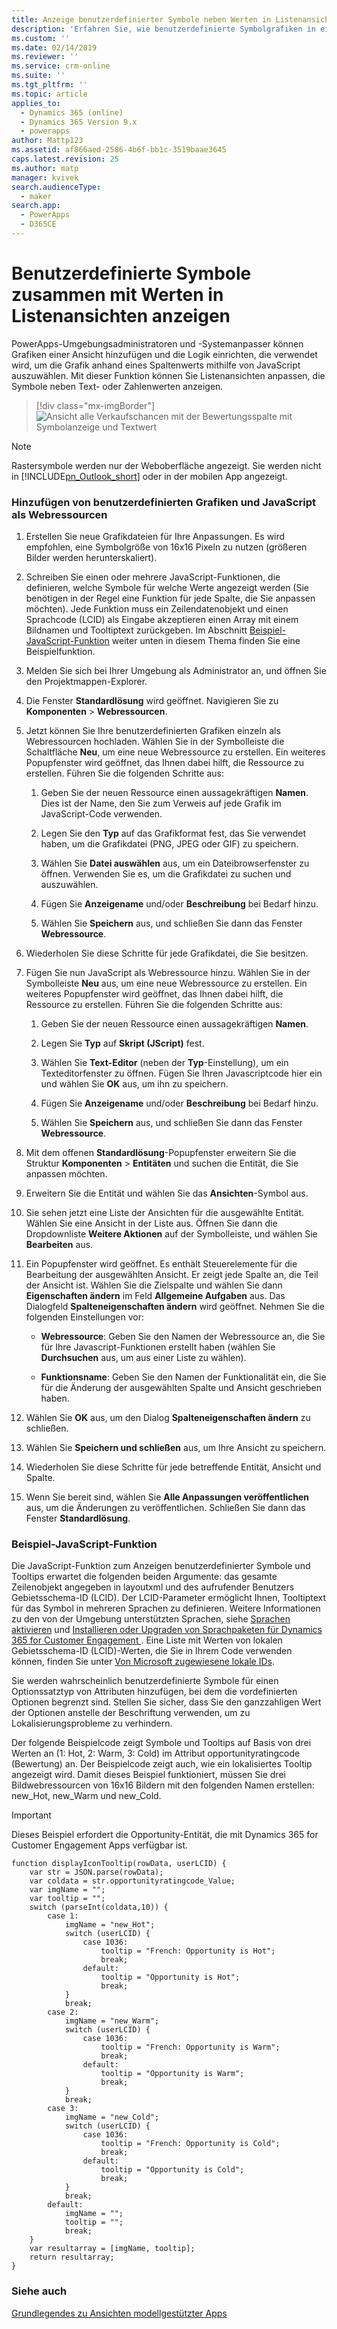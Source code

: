 ```yaml
---
title: Anzeige benutzerdefinierter Symbole neben Werten in Listenansichten mit PowerApps | MicrosoftDocs
description: 'Erfahren Sie, wie benutzerdefinierte Symbolgrafiken in einer Ansicht angezeigt werden'
ms.custom: ''
ms.date: 02/14/2019
ms.reviewer: ''
ms.service: crm-online
ms.suite: ''
ms.tgt_pltfrm: ''
ms.topic: article
applies_to:
  - Dynamics 365 (online)
  - Dynamics 365 Version 9.x
  - powerapps
author: Mattp123
ms.assetid: af866aed-2586-4b6f-bb1c-3519baae3645
caps.latest.revision: 25
ms.author: matp
manager: kvivek
search.audienceType:
  - maker
search.app:
  - PowerApps
  - D365CE
---
```

# <a name="display-custom-icons-alongside-values-in-list-views"></a>Benutzerdefinierte Symbole zusammen mit Werten in Listenansichten anzeigen

<a name="GridIcons"></a>   

 PowerApps-Umgebungsadministratoren und -Systemanpasser können Grafiken einer Ansicht hinzufügen und die Logik einrichten, die verwendet wird, um die Grafik anhand eines Spaltenwerts mithilfe von JavaScript auszuwählen. Mit dieser Funktion können Sie Listenansichten anpassen, die Symbole neben Text- oder Zahlenwerten anzeigen. 

> [!div class="mx-imgBorder"] 
> ![](media/icon-in-opportunity-view.png "Ansicht alle Verkaufschancen mit der Bewertungsspalte mit Symbolanzeige und Textwert")
  
> [!NOTE]
>  Rastersymbole werden nur der Weboberfläche angezeigt. Sie werden nicht in [!INCLUDE[pn_Outlook_short](../../includes/pn-outlook-short.md)] oder in der mobilen App angezeigt.  
  
### <a name="add-custom-graphics-and-javascript-as-web-resources"></a>Hinzufügen von benutzerdefinierten Grafiken und JavaScript als Webressourcen  
  
1.  Erstellen Sie neue Grafikdateien für Ihre Anpassungen. Es wird empfohlen, eine Symbolgröße von 16x16 Pixeln zu nutzen (größeren Bilder werden herunterskaliert).  
  
2.  Schreiben Sie einen oder mehrere JavaScript-Funktionen, die definieren, welche Symbole für welche Werte angezeigt werden (Sie benötigen in der Regel eine Funktion für jede Spalte, die Sie anpassen möchten). Jede Funktion muss ein Zeilendatenobjekt und einen Sprachcode (LCID) als Eingabe akzeptieren einen Array mit einem Bildnamen und Tooltiptext zurückgeben. Im Abschnitt [Beispiel-JavaScript-Funktion](#SampleJavascript) weiter unten in diesem Thema finden Sie eine Beispielfunktion.  
  
3.  Melden Sie sich bei Ihrer Umgebung als Administrator an, und öffnen Sie den Projektmappen-Explorer.  
  
4.  Die Fenster **Standardlösung** wird geöffnet. Navigieren Sie zu **Komponenten** > **Webressourcen**.  
  
5.  Jetzt können Sie Ihre benutzerdefinierten Grafiken einzeln als Webressourcen hochladen. Wählen Sie in der Symbolleiste die Schaltfläche **Neu**, um eine neue Webressource zu erstellen. Ein weiteres Popupfenster wird geöffnet, das Ihnen dabei hilft, die Ressource zu erstellen. Führen Sie die folgenden Schritte aus:  
  
    1.  Geben Sie der neuen Ressource einen aussagekräftigen **Namen**. Dies ist der Name, den Sie zum Verweis auf jede Grafik im JavaScript-Code verwenden.  
  
    2.  Legen Sie den **Typ** auf das Grafikformat fest, das Sie verwendet haben, um die Grafikdatei (PNG, JPEG oder GIF) zu speichern.  
  
    3.  Wählen Sie **Datei auswählen** aus, um ein Dateibrowserfenster zu öffnen. Verwenden Sie es, um die Grafikdatei zu suchen und auszuwählen.  
  
    4.  Fügen Sie **Anzeigename** und/oder **Beschreibung** bei Bedarf hinzu.  
  
    5.  Wählen Sie **Speichern** aus, und schließen Sie dann das Fenster **Webressource**.  
  
6.  Wiederholen Sie diese Schritte für jede Grafikdatei, die Sie besitzen.  
  
7.  Fügen Sie nun JavaScript als Webressource hinzu. Wählen Sie in der Symbolleiste **Neu** aus, um eine neue Webressource zu erstellen. Ein weiteres Popupfenster wird geöffnet, das Ihnen dabei hilft, die Ressource zu erstellen. Führen Sie die folgenden Schritte aus:  
  
    1.  Geben Sie der neuen Ressource einen aussagekräftigen **Namen**.  
  
    2.  Legen Sie **Typ** auf **Skript (JScript)** fest.  
  
    3.  Wählen Sie **Text-Editor** (neben der **Typ**-Einstellung), um ein Texteditorfenster zu öffnen. Fügen Sie Ihren Javascriptcode hier ein und wählen Sie **OK** aus, um ihn zu speichern.  
  
    4.  Fügen Sie **Anzeigename** und/oder **Beschreibung** bei Bedarf hinzu.  
  
    5.  Wählen Sie **Speichern** aus, und schließen Sie dann das Fenster **Webressource**.  
  
8.  Mit dem offenen **Standardlösung**-Popupfenster erweitern Sie die Struktur **Komponenten** > **Entitäten** und suchen die Entität, die Sie anpassen möchten.  
  
9. Erweitern Sie die Entität und wählen Sie das **Ansichten**-Symbol aus.  
  
10. Sie sehen jetzt eine Liste der Ansichten für die ausgewählte Entität. Wählen Sie eine Ansicht in der Liste aus. Öffnen Sie dann die Dropdownliste **Weitere Aktionen** auf der Symbolleiste, und wählen Sie **Bearbeiten** aus.  
  
11. Ein Popupfenster wird geöffnet. Es enthält Steuerelemente für die Bearbeitung der ausgewählten Ansicht. Er zeigt jede Spalte an, die Teil der Ansicht ist. Wählen Sie die Zielspalte und wählen Sie dann **Eigenschaften ändern** im Feld **Allgemeine Aufgaben** aus. Das Dialogfeld **Spalteneigenschaften ändern** wird geöffnet. Nehmen Sie die folgenden Einstellungen vor:  
  
    - **Webressource**: Geben Sie den Namen der Webressource an, die Sie für Ihre Javascript-Funktionen erstellt haben (wählen Sie **Durchsuchen** aus, um aus einer Liste zu wählen).  
  
    - **Funktionsname**: Geben Sie den Namen der Funktionalität ein, die Sie für die Änderung der ausgewählten Spalte und Ansicht geschrieben haben.  
  
12. Wählen Sie **OK** aus, um den Dialog **Spalteneigenschaften ändern** zu schließen.  
  
13. Wählen Sie **Speichern und schließen** aus, um Ihre Ansicht zu speichern.  
  
14. Wiederholen Sie diese Schritte für jede betreffende Entität, Ansicht und Spalte.  
  
15. Wenn Sie bereit sind, wählen Sie **Alle Anpassungen veröffentlichen** aus, um die Änderungen zu veröffentlichen. Schließen Sie dann das Fenster **Standardlösung**.  
  
<a name="SampleJavascript"></a>   

### <a name="sample-javascript-function"></a>Beispiel-JavaScript-Funktion  
 Die JavaScript-Funktion zum Anzeigen benutzerdefinierter Symbole und Tooltips erwartet die folgenden beiden Argumente: das gesamte Zeilenobjekt angegeben in layoutxml und des aufrufender Benutzers Gebietsschema-ID (LCID). Der LCID-Parameter ermöglicht Ihnen, Tooltiptext für das Symbol in mehreren Sprachen zu definieren. Weitere Informationen zu den von der Umgebung unterstützten Sprachen, siehe [Sprachen aktivieren](/dynamics365/customer-engagement/admin/enable-languages) und [Installieren oder Upgraden von Sprachpaketen für Dynamics 365 for Customer Engagement ](/dynamics365/customer-engagement/on-premises/install-or-upgrade-language-packs). Eine Liste mit Werten von lokalen Gebietsschema-ID (LCID)-Werten, die Sie in Ihrem Code verwenden können, finden Sie unter [Von Microsoft zugewiesene lokale IDs](https://go.microsoft.com/fwlink/?linkid=829588).

  
 Sie werden wahrscheinlich benutzerdefinierte Symbole für einen Optionssatztyp von Attributen hinzufügen, bei dem die vordefinierten Optionen begrenzt sind. Stellen Sie sicher, dass Sie den ganzzahligen Wert der Optionen anstelle der Beschriftung verwenden, um zu Lokalisierungsprobleme zu verhindern.  
  
 Der folgende Beispielcode zeigt Symbole und Tooltips auf Basis von drei Werten an (1: Hot, 2: Warm, 3: Cold) im Attribut opportunityratingcode (Bewertung) an. Der Beispielcode zeigt auch, wie ein lokalisiertes Tooltip angezeigt wird. Damit dieses Beispiel funktioniert, müssen Sie drei Bildwebressourcen von 16x16 Bildern mit den folgenden Namen erstellen: new_Hot, new_Warm und new_Cold.  

> [!IMPORTANT]
> Dieses Beispiel erfordert die Opportunity-Entität, die mit Dynamics 365 for Customer Engagement Apps verfügbar ist.
  
```  
function displayIconTooltip(rowData, userLCID) {      
    var str = JSON.parse(rowData);  
    var coldata = str.opportunityratingcode_Value;  
    var imgName = "";  
    var tooltip = "";  
    switch (parseInt(coldata,10)) { 
        case 1:  
            imgName = "new_Hot";  
            switch (userLCID) {  
                case 1036:  
                    tooltip = "French: Opportunity is Hot";  
                    break;  
                default:  
                    tooltip = "Opportunity is Hot";  
                    break;  
            }  
            break;  
        case 2:  
            imgName = "new_Warm";  
            switch (userLCID) {  
                case 1036:  
                    tooltip = "French: Opportunity is Warm";  
                    break;  
                default:  
                    tooltip = "Opportunity is Warm";  
                    break;  
            }  
            break;  
        case 3:  
            imgName = "new_Cold";  
            switch (userLCID) {  
                case 1036:  
                    tooltip = "French: Opportunity is Cold";  
                    break;  
                default:  
                    tooltip = "Opportunity is Cold";  
                    break;  
            }  
            break;  
        default:  
            imgName = "";  
            tooltip = "";  
            break;  
    }  
    var resultarray = [imgName, tooltip];  
    return resultarray;  
}  
```  
  
 <!-- This results in displaying icons with tooltips in the **Rating** column that depend on the value in each row. The result could look like this:  
  
 ![Custom column graphics example](../customize/media/custom-column-graphics-example.png "Custom column graphics example")  -->
 
 ### <a name="see-also"></a>Siehe auch
[Grundlegendes zu Ansichten modellgestützter Apps](../model-driven-apps/create-edit-views.md)
